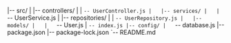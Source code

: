 |-- src/
|   |-- controllers/
|   |   `-- UserController.js
|   |-- services/
|   |   `-- UserService.js
|   |-- repositories/
|   |   `-- UserRepository.js
|   |-- models/
|   |   `-- User.js
|   `-- index.js
|-- config/
|   `-- database.js
|-- package.json
|-- package-lock.json
`-- README.md
